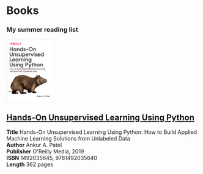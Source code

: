 # Books
### My summer reading list
![alt text](./images/hands-on-ul.jpg)
## [Hands-On Unsupervised Learning Using Python](https://www.amazon.com/Hands-Unsupervised-Learning-Using-Python/dp/1492035645)
**Title**		Hands-On Unsupervised Learning Using Python: How to Build Applied Machine Learning Solutions from Unlabeled Data  
**Author**		Ankur A. Patel  
**Publisher**	O'Reilly Media, 2019  
**ISBN**		1492035645, 9781492035640  
**Length**		362 pages